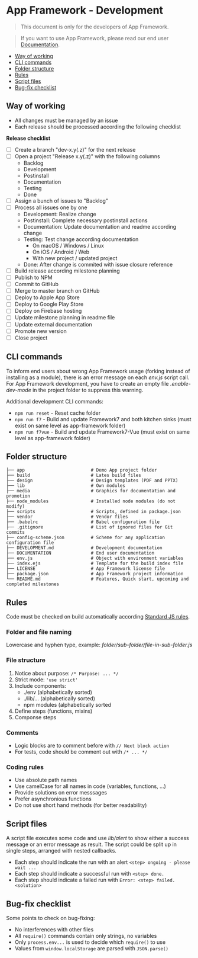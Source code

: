 # App Framework - Development

> This document is only for the developers of App Framework.

> If you want to use App Framework, please read our end user [Documentation](DOCUMENTATION.md).

- [Way of working](#way-of-working)
- [CLI commands](#cli-commands)
- [Folder structure](#folder-structure)
- [Rules](#rules)
- [Script files](#script-files)
- [Bug-fix checklist](#bugfix-checklist)

## Way of working

- All changes must be managed by an issue
- Each release should be processed according the following checklist

**Release checklist**
- [ ] Create a branch "dev-x.y(.z)" for the next release
- [ ] Open a project "Release x.y(.z)" with the following columns
  - Backlog
  - Development
  - Postinstall
  - Documentation
  - Testing
  - Done
- [ ] Assign a bunch of issues to "Backlog"
- [ ] Process all issues one by one
  - Development: Realize change
  - Postinstall: Complete necessary postinstall actions
  - Documentation: Update documentation and readme according change
  - Testing: Test change according documentation
    - On macOS / Windows / Linux
    - On iOS / Android / Web
    - With new project / updated project
  - Done: After change is commited with issue closure reference
- [ ] Build release according milestone planning
- [ ] Publish to NPM
- [ ] Commit to GitHub
- [ ] Merge to master branch on GitHub
- [ ] Deploy to Apple App Store
- [ ] Deploy to Google Play Store
- [ ] Deploy on Firebase hosting
- [ ] Update milestone planning in readme file
- [ ] Update external documentation
- [ ] Promote new version
- [ ] Close project

## CLI commands

To inform end users about wrong App Framework usage (forking instead of installing as a module), there is an error message on each *env.js* script call. For App Framework development, you have to create an empty file *.enable-dev-mode* in the project folder to suppress this warning.

Additional development CLI commands:

- `npm run reset` - Reset cache folder
- `npm run f7` - Build and update Framework7 and both kitchen sinks (must exist on same level as app-framework folder)
- `npm run f7vue` - Build and update Framework7-Vue (must exist on same level as app-framework folder)

## Folder structure

```
├── app                         # Demo App project folder
├── build                       # Lates build files
├── design                      # Design templates (PDF and PPTX)
├── lib                         # Own modules
├── media                       # Graphics for documentation and promotion
├── node_modules                # Installed node modules (do not modify)
├── scripts                     # Scripts, defined in package.json
├── vendor                      # Vendor files
├── .babelrc                    # Babel configuration file
├── .gitignore                  # List of ignored files for Git commits
├── config-scheme.json          # Scheme for any application configuration file
├── DEVELOPMENT.md              # Development documentation
├── DOCUMENTATION               # End user documentation
├── env.js                      # Object with environment variables
├── index.ejs                   # Template for the build index file
├── LICENSE                     # App Framework license file
├── package.json                # App Framework project information
└── README.md                   # Features, Quick start, upcoming and completed milestones
```
## Rules

Code must be checked on build automatically according [Standard JS rules](http://standardjs.com/).

### Folder and file naming

Lowercase and hyphen type, example: *folder/sub-folder/file-in-sub-folder.js*

### File structure

1. Notice about purpose: `/* Purpose: ... */`
2. Strict mode: `'use strict'`
3. Include components:
   - ./env (alphabetically sorted)
   - ./lib/... (alphabetically sorted)
   - npm modules (alphabetically sorted
4. Define steps (functions, mixins)
5. Componse steps

### Comments

- Logic blocks are to comment before with `// Next block action`
- For tests, code should be comment out with `/* ... */`

### Coding rules

- Use absolute path names
- Use camelCase for all names in code (variables, functions, ...)
- Provide solutions on error messsages
- Prefer asynchronious functions
- Do not use short hand methods (for better readability)

## Script files

A script file executes some code and use *lib/alert* to show either a success message or an error message as result. The script could be split up in single steps, arranged with nested callbacks.

- Each step should indicate the run with an alert `<step> ongoing - please wait ...`
- Each step should indicate a successful run with `<step> done.`
- Each step should indicate a failed run with `Error: <step> failed. <solution>`

## Bug-fix checklist

Some points to check on bug-fixing:

- No interferences with other files
- All `require()` commands contain only strings, no variables
- Only `process.env...` is used to decide which `require()` to use
- Values from `window.localStorage` are parsed with `JSON.parse()`
